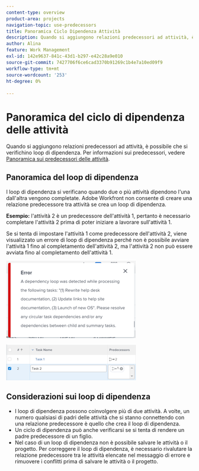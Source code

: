 ```yaml
---
content-type: overview
product-area: projects
navigation-topic: use-predecessors
title: Panoramica Ciclo Dipendenza Attività
description: Quando si aggiungono relazioni predecessori ad attività, è possibile che si verifichino loop di dipendenza. Per informazioni sui predecessori, vedere Panoramica sui predecessori delle attività.
author: Alina
feature: Work Management
exl-id: 142e9637-841c-43d1-b297-e42c28a9e010
source-git-commit: 7427706f6ce6cad3370b91269c1b4e7a10ed09f9
workflow-type: tm+mt
source-wordcount: '253'
ht-degree: 0%

---
```


# Panoramica del ciclo di dipendenza delle attività

Quando si aggiungono relazioni predecessori ad attività, è possibile che si verifichino loop di dipendenza. Per informazioni sui predecessori, vedere [Panoramica sui predecessori delle attività](../../../manage-work/tasks/use-prdcssrs/predecessors-overview.md).

## Panoramica del loop di dipendenza

I loop di dipendenza si verificano quando due o più attività dipendono l&#39;una dall&#39;altra vengono completate. Adobe Workfront non consente di creare una relazione predecessore tra attività se crea un loop di dipendenza.

**Esempio:** l&#39;attività 2 è un predecessore dell&#39;attività 1, pertanto è necessario completare l&#39;attività 2 prima di poter iniziare a lavorare sull&#39;attività 1.

Se si tenta di impostare l&#39;attività 1 come predecessore dell&#39;attività 2, viene visualizzato un errore di loop di dipendenza perché non è possibile avviare l&#39;attività 1 fino al completamento dell&#39;attività 2, ma l&#39;attività 2 non può essere avviata fino al completamento dell&#39;attività 1.

![](assets/dependency-loop-error-message-350x209.png)

![](assets/dependency-loop-in-task-list-nwe-350x97.png)

## Considerazioni sui loop di dipendenza

* I loop di dipendenza possono coinvolgere più di due attività. A volte, un numero qualsiasi di padri delle attività che si stanno connettendo con una relazione predecessore è quello che crea il loop di dipendenza.
* Un ciclo di dipendenza può anche verificarsi se si tenta di rendere un padre predecessore di un figlio.
* Nel caso di un loop di dipendenza non è possibile salvare le attività o il progetto. Per correggere il loop di dipendenza, è necessario rivalutare la relazione predecessore tra le attività elencate nel messaggio di errore e rimuovere i conflitti prima di salvare le attività o il progetto.

 
